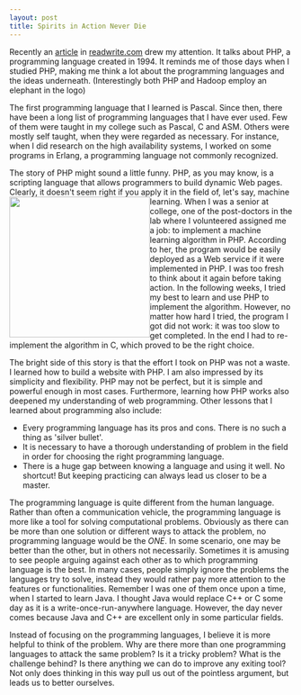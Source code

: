 ```yaml
---
layout: post
title: Spirits in Action Never Die
---
```


Recently an [article](http://readwrite.com/2014/08/11/why-learn-php) in [readwrite.com](http://readwrite.com) drew my attention. It talks about PHP, a programming language created in 1994. It reminds me of those days when I studied PHP, making me think a lot about the programming languages and the ideas underneath. (Interestingly both PHP and Hadoop employ an elephant in the logo)

The first programming language that I learned is Pascal. Since then, there have been a long list of programming languages that I have ever used. Few of them were taught in my college such as Pascal, C and ASM. Others were mostly self taught, when they were regarded as necessary. For instance, when I did research on the high availability systems, I worked on some programs in Erlang, a programming language not commonly recognized.

The story of PHP might sound a little funny. PHP, as you may know, is a scripting language that allows programmers to build dynamic Web pages. Clearly, it doesn't seem right if you apply it in the field of, let's say, machine learning. <img style="float: left" src="http://thinkingscale.com/public/php-1.png" width="250x"/> When I was a senior at college, one of the post-doctors in the lab where I volunteered assigned me a job: to implement a machine learning algorithm in PHP. According to her, the program would be easily deployed as a Web service if it were implemented in PHP. I was too fresh to think about it again before taking action. In the following weeks, I tried my best to learn and use PHP to implement the algorithm. However, no matter how hard I tried, the program I got did not work: it was too slow to get completed. In the end I had to re-implement the algorithm in C, which proved to be the right choice. 

The bright side of this story is that the effort I took on PHP was not a waste. I learned how to build a website with PHP. I am also impressed by its simplicity and flexibility. PHP may not be perfect, but it is simple and powerful enough in most cases. Furthermore, learning how PHP works also deepened my understanding of web programming. Other lessons that I learned about programming also include: 

* Every programming language has its pros and cons. There is no such a thing as 'silver bullet'. 
* It is necessary to have a thorough understanding of problem in the field in order for choosing the right programming language. 
* There is a huge gap between knowing a language and using it well. No shortcut! But keeping practicing can always lead us closer to be a master. 

The programming language is quite different from the human language. Rather than often a communication vehicle, the programming language is more like a tool for solving computational problems. Obviously as there can be more than one solution or different ways to attack the problem, no programming language would be the *ONE*. In some scenario, one may be better than the other, but in others not necessarily. Sometimes it is amusing to see people arguing against each other as to which programming language is the best. In many cases, people simply ignore the problems the languages try to solve, instead they would rather pay more attention to the features or functionalities. Remember I was one of them once upon a time, when I started to learn Java. I thought Java would replace C++ or C some day as it is a write-once-run-anywhere language. However, the day never comes because Java and C++ are excellent only in some particular fields. 

Instead of focusing on the programming languages, I believe it is more helpful to think of the problem. Why are there more than one programming languages to attack the same problem? Is it a tricky problem? What is the challenge behind? Is there anything we can do to improve any exiting tool? Not only does thinking in this way pull us out of the pointless argument, but leads us to better ourselves. 